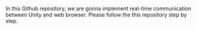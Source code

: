 In this Github repository, we are gonna implement real-time communication between Unity and web browser. 
Please follow the this repository step by step. 
